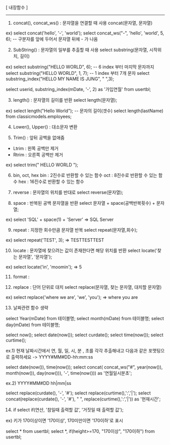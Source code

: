 [ 내장함수 ]
<br><hr>
1. concat(), concat_ws() : 문자열을 연결할 때 사용
concat(문자열, 문자열)

ex)
select concat('hello', '-', 'world');
select concat_ws("-", 'hello', 'world', 5, 6);	-- 구분자를 앞에 두어서 문자열 뒤에 - 가 나옴

2. SubString() : 문자열의 일부를 추출할 때 사용
select substring(문자열, 시작위치, 길이)

ex)
select substring("HELLO WORLD", 6); -- 6 index 부터 마지막 문자까지
select substring("HELLO WORLD", 1, 7); -- 1 index 부터 7개 문자
select substring_index("HELLO MY NAME IS JUNG", " ",3);

select userid, substring_index(mDate, '-', 2) as '가입연월' from usertbl;

3. length() : 문자열의 길이를 반환
select length(문자열);

ex)
select length("Hello World");	-- 문자의 길이(갯수)
select length(lastName) from classicmodels.employees;

4. Lower(), Upper() : 대소문자 변환

5. Trim() : 앞뒤 공백을 없애줌

- Ltrim : 왼쪽 공백만 제거
- Rtrim : 오른쪽 공백만 제거

ex)
select trim("       HELLO WORLD     ");

6. bin, oct, hex 
	bin : 2진수로 반환할 수 있는 함수
	oct : 8진수로 반환할 수 있는 함수
	hex : 16진수로 반환할 수 있는 함수

7. reverse : 문자열의 위치를 반대로
select reverse(문자열);

8. space : 반복된 공백 문자열을 반환
select 문자열 + space(공백반복횟수) + 문자열;

ex)
select 'SQL' + space(1) + 'Server' => SQL Server

9. repeat : 지정한 회수만큼 문자열 반복
select repeat(문자열,회수);

ex)
select repeat('TEST', 3); => TESTTESTTEST

10. locate : 문자열에 찾으려는 값이 존재한다면 해당 위치를 반환
select locate('찾는 문자열', '문자열');

ex)
select locate('in', 'moomin'); => 5

11. format : 

12. replace : 단어 단위로 대치
select replace(문자열, 찾는 문자열, 대치할 문자열)

ex)
select replace('where we are', 'we', 'you');  => where you are

13. 날짜관련 함수 생략

select Year(mDate) from 테이블명;
select month(mDate) from 테이블명;
select day(mDate) from 테이블명;

select now();
select date(now());
select curdate();
select time(now());
select curtime();


ex.1)
현재 날짜시간에서 연, 월, 일, 시, 분 , 초를 각각 추출해내고 다음과 같은 포맷팅으로 출력하세요
-> YYYY#MM#DD-hh:mm:ss

select date(now()), time(now());
select concat(
concat_ws("#", year(now()), month(now()), day(now())),
'-', 
time(now())) as '연월일시분초';

ex.2)
YYYY#MM#DD hh|mm|ss

select replace(curdate(), '-', '#');
select replace(curtime(),':','|');
select concat(replace(curdate(), '-', '#'), " ", replace(curtime(),':','|')) as '현재시간';

14. if
select if(연산, '참일때 출력할 값', '거짓일 때 출력할 값');

ex)
키가 170이상이면 '170이상', 170미만이면 '170이하'로 표시

select * from usertbl;
select *, if(height>=170, "170이상", "170이하") from usertbl;





